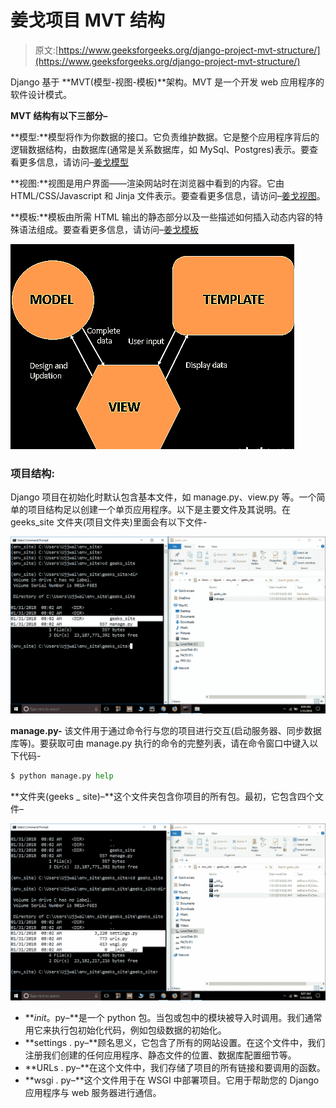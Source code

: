 # 姜戈项目 MVT 结构

> 原文:[https://www.geeksforgeeks.org/django-project-mvt-structure/](https://www.geeksforgeeks.org/django-project-mvt-structure/)

Django 基于 **MVT(模型-视图-模板)**架构。MVT 是一个开发 web 应用程序的软件设计模式。

**MVT 结构有以下三部分–**

**模型:**模型将作为你数据的接口。它负责维护数据。它是整个应用程序背后的逻辑数据结构，由数据库(通常是关系数据库，如 MySql、Postgres)表示。要查看更多信息，请访问–[姜戈模型](https://www.geeksforgeeks.org/django-models/)

**视图:**视图是用户界面——渲染网站时在浏览器中看到的内容。它由 HTML/CSS/Javascript 和 Jinja 文件表示。要查看更多信息，请访问–[姜戈视图](https://www.geeksforgeeks.org/views-in-django-python/)。

**模板:**模板由所需 HTML 输出的静态部分以及一些描述如何插入动态内容的特殊语法组成。要查看更多信息，请访问–[姜戈模板](https://www.geeksforgeeks.org/django-templates/)

![](img/e61db1030e53273ec44476732997e458.png)

### 项目结构:

Django 项目在初始化时默认包含基本文件，如 manage.py、view.py 等。一个简单的项目结构足以创建一个单页应用程序。以下是主要文件及其说明。在 geeks_site 文件夹(项目文件夹)里面会有以下文件-

![](img/bd50b8352e23ae33e64b6c41c70c3f7f.png)

**manage.py-** 该文件用于通过命令行与您的项目进行交互(启动服务器、同步数据库等)。要获取可由 manage.py 执行的命令的完整列表，请在命令窗口中键入以下代码-

```py
$ python manage.py help
```

**文件夹(geeks _ site)–**这个文件夹包含你项目的所有包。最初，它包含四个文件–

![](img/5c8101b6d5497193d3ffc49ee026abc1.png)

*   **_init_。py–**是一个 python 包。当包或包中的模块被导入时调用。我们通常用它来执行包初始化代码，例如包级数据的初始化。
*   **settings . py–**顾名思义，它包含了所有的网站设置。在这个文件中，我们注册我们创建的任何应用程序、静态文件的位置、数据库配置细节等。
*   **URLs . py–**在这个文件中，我们存储了项目的所有链接和要调用的函数。
*   **wsgi . py–**这个文件用于在 WSGI 中部署项目。它用于帮助您的 Django 应用程序与 web 服务器进行通信。